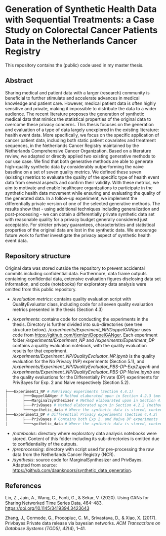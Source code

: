 # Generation of Synthetic Health Data with Sequential Treatments: a Case Study on Colorectal Cancer Patients Data in the Netherlands Cancer Registry

This repository contains the (public) code used in my master thesis. 

## Abstract
Sharing medical and patient data with a larger (research) community is beneficial to further stimulate and accelerate advances in medical knowledge and patient care. However, medical patient data is often highly sensitive and private, making it impossible to distribute the data to a wider audience. The recent literature proposes the generation of synthetic medical data that mimics the statistical properties of the original data to overcome these privacy concerns. This thesis focuses on the generation and evaluation of a type of data largely unexplored in the existing literature: health event data. More specifically, we focus on the specific application of cancer patient data, including both static patient covariates and treatment sequences, in the Netherlands Cancer Registry maintained by the Netherlands Comprehensive Cancer Organization. Based on a literature review, we adapted or directly applied two existing generative methods to our use case. We find that both generative methods are able to generate high-quality synthetic data by considerably outperforming the naive baseline on a set of seven quality metrics. We defined these seven (existing) metrics to evaluate the quality of the specific type of health event data from several aspects and confirm their validity. With these metrics, we aim to motivate and enable healthcare organizations to participate in the synthetic health data movement while ensuring and evaluating the quality of the generated data. In a follow-up experiment, we implement the differentially private version of one of the selected generative methods. The results show that - using additional techniques including generalization and post-processing - we can obtain a differentially private synthetic data set with reasonable quality for a privacy budget generally considered just acceptable. For stricter privacy guarantees, characteristics and statistical properties of the original data are lost in the synthetic data. We encourage future work to further investigate the privacy aspect of synthetic health event data. 

## Repository structure
Original data was stored outside the repository to prevent accidental commits including confidential data. Furthermore, data frame outputs containing confidential data, extensive evaluation figures disclosing data set information, and code (notebooks) for exploratory data analysis were omitted from this public repository. 

* */evaluation metrics*: contains quality evaluation script with QualityEvaluator class, including code for all seven quality evaluation metrics presented in the thesis (Section 4.3)

* */experiments*: contains code for conducting the experiments in the thesis. Directory is further divided into sub-directories (see tree structure below). */experiments/Experiment_NP/DoppelGANger* uses code from https://github.com/fjxmlzn/DoppelGANger. Each experiment folder */experiments/Experiment_NP* and */experiments/Experiment_DP* contains a quality evaluation notebook, with the quality evaluation results for that experiment. */experiments/Experiment_NP/QualityEvaluator_NP.ipynb* is the quality evaluation for the No Privacy (NP) experiments (Section 5.1), and */experiments/Experiment_NP/QualityEvaluator_PBS-DP-Exp2.ipynb* and */experiments/Experiment_NP/QualityEvaluator_PBS-DP-Naive.ipynb* are the quality evaluations for the Differentially Private (DP) experiments for PrivBayes for Exp. 2 and Naive respectively (Section 5.2). 

``` bash 
├───Experiment1_NP # NoPrivacy experiments (Section 4.4.1)
│       ├───DoppelGANger # Method elaborated upon in Section 4.2.3 (method reference: Lin et al., 2020)
│       ├───MarginalSynthesizer # Method elaboarated upon in Section 4.2.4
│       ├───PrivBayes # Method elaborated upon in Section 4.2.2 (method adapted from Zhang et al., 2017)
│       └───synthetic_data # Where the synthetic data is stored, content is omitted due to potential privacy issues
├───Experiment2_DP # Differential Privacy experiments (Section 4.4.2)
│       ├───PrivBayes # Contains both Exp 2. and Naive DP experiments
│       └───synthetic_data # Where the synthetic data is stored, content is omitted due to confidentiality
``` 

* */notebooks*: directory where exploratory data analysis notebooks were stored. Content of this folder including its sub-directories is omitted due to confidentiality of the outputs. 
* */preprocessing*: directory with script used for pre-processing the raw data from the Netherlands Cancer Registry (NCR). 
* */synthesis*: source code for MarginalSynthesizer and PrivBayes. Adapted from source: https://github.com/daanknoors/synthetic_data_generation. 


## References
Lin,  Z.,  Jain,  A.,  Wang,  C.,  Fanti,  G.,  &  Sekar,  V.  (2020).  Using  GANs  for  Sharing Networked Time Series Data, 464–483. https://doi.org/10.1145/3419394.3423643

Zhang, J., Cormode, G., Procopiuc, C. M., Srivastava, D., & Xiao, X. (2017). Privbayes:Private data release via bayesian networks. *ACM Transactions on Database Systems (TODS), 42*(4), 1–41.
